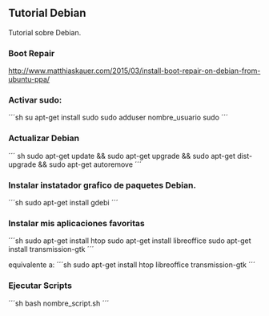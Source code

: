 ## Tutorial Debian

Tutorial sobre Debian.

### Boot Repair

http://www.matthiaskauer.com/2015/03/install-boot-repair-on-debian-from-ubuntu-ppa/

### Activar sudo:
´´´sh
su
apt-get install sudo
sudo adduser nombre_usuario sudo
´´´

### Actualizar Debian
´´´ sh
sudo apt-get update && sudo apt-get upgrade && sudo apt-get dist-upgrade && sudo apt-get autoremove
´´´

### Instalar instatador grafico de paquetes Debian.

´´´sh
sudo apt-get install gdebi
´´´

### Instalar mis aplicaciones favoritas

´´´sh
sudo apt-get install htop
sudo apt-get install libreoffice
sudo apt-get install transmission-gtk
´´´

equivalente a:
´´´sh
sudo apt-get install htop libreoffice transmission-gtk
´´´

### Ejecutar Scripts

´´´sh 
bash nombre_script.sh
´´´




